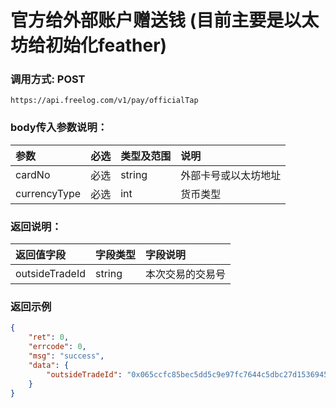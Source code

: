 # 官方给外部账户赠送钱 (目前主要是以太坊给初始化feather)

### 调用方式: POST

```
https://api.freelog.com/v1/pay/officialTap
```

### body传入参数说明：

| 参数 | 必选 | 类型及范围 | 说明 |
| :--- | :--- | :--- | :--- |
|cardNo|必选|string|外部卡号或以太坊地址|
|currencyType|必选|int|货币类型|

### 返回说明：
| 返回值字段 | 字段类型 | 字段说明 |
| :--- | :--- | :--- |
| outsideTradeId| string | 本次交易的交易号  |

### 返回示例
```json
{
    "ret": 0,
    "errcode": 0,
    "msg": "success",
    "data": {
        "outsideTradeId": "0x065ccfc85bec5dd5c9e97fc7644c5dbc27d1536945af8263b1cbb92c9972ca6b"
    }
}
```
